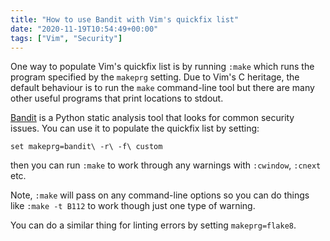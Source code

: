 ```yaml
---
title: "How to use Bandit with Vim's quickfix list"
date: "2020-11-19T10:54:49+00:00"
tags: ["Vim", "Security"]
---
```


One way to populate Vim's quickfix list is by running `:make` which runs the
program specified by the `makeprg` setting. Due to Vim's C heritage, the default
behaviour is to run the `make` command-line tool but there are many other useful
programs that print locations to stdout.

[Bandit](https://bandit.readthedocs.io/en/latest/) is a Python static analysis
tool that looks for common security issues. You can use it to populate the
quickfix list by setting:

```vim
set makeprg=bandit\ -r\ -f\ custom
```

then you can run `:make` to work through any warnings with `:cwindow`, `:cnext`
etc.

Note, `:make` will pass on any command-line options so you can do things like
`:make -t B112` to work though just one type of warning.

You can do a similar thing for linting errors by setting `makeprg=flake8`.
